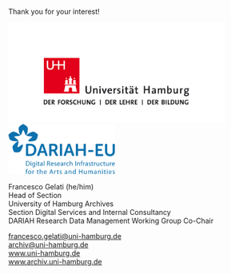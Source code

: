 Thank you for your interest!

<a href="https://www.uni-hamburg.de/"><img src="media/uhh.png" alt="LOGO UHH" height="200px"/></a>  
<a href="https://www.dariah.eu/"><img src="media/dariah.png" alt="LOGO DARIAH" height="100px"/></a> 

Francesco  Gelati (he/him)  
Head of Section  
University of Hamburg Archives  
Section Digital Services and Internal Consultancy  
DARIAH Research Data Management Working Group Co-Chair  

francesco.gelati@uni-hamburg.de  
archiv@uni-hamburg.de  
www.uni-hamburg.de  
www.archiv.uni-hamburg.de  
